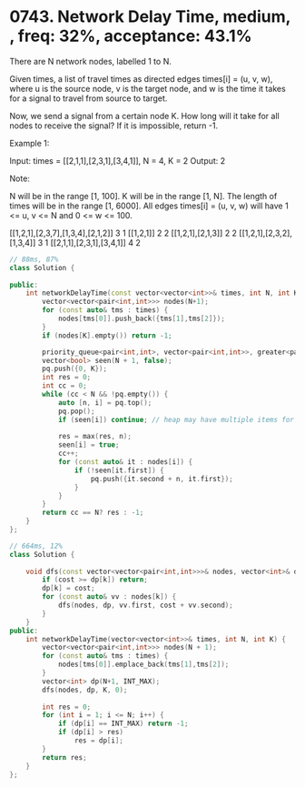 # 0743. Network Delay Time, medium, , freq: 32%, acceptance: 43.1%

There are N network nodes, labelled 1 to N.

Given times, a list of travel times as directed edges times[i] = (u, v, w), where u is the source node, v is the target node, and w is the time it takes for a signal to travel from source to target.

Now, we send a signal from a certain node K. How long will it take for all nodes to receive the signal? If it is impossible, return -1.

 

Example 1:



Input: times = [[2,1,1],[2,3,1],[3,4,1]], N = 4, K = 2
Output: 2
 

Note:

N will be in the range [1, 100].
K will be in the range [1, N].
The length of times will be in the range [1, 6000].
All edges times[i] = (u, v, w) will have 1 <= u, v <= N and 0 <= w <= 100.

[[1,2,1],[2,3,7],[1,3,4],[2,1,2]]
3
1
[[1,2,1]]
2
2
[[1,2,1],[2,1,3]]
2
2
[[1,2,1],[2,3,2],[1,3,4]]
3
1
[[2,1,1],[2,3,1],[3,4,1]]
4
2

```c++
// 88ms, 87%
class Solution {
    
public:
    int networkDelayTime(const vector<vector<int>>& times, int N, int K) {
        vector<vector<pair<int,int>>> nodes(N+1);
        for (const auto& tms : times) {
            nodes[tms[0]].push_back({tms[1],tms[2]});
        }
        if (nodes[K].empty()) return -1;

        priority_queue<pair<int,int>, vector<pair<int,int>>, greater<pair<int,int>>> pq;
        vector<bool> seen(N + 1, false);
        pq.push({0, K});
        int res = 0;
        int cc = 0;
        while (cc < N && !pq.empty()) {
            auto [n, i] = pq.top();
            pq.pop();
            if (seen[i]) continue; // heap may have multiple items for the same node with different cost
            
            res = max(res, n);
            seen[i] = true;
            cc++;
            for (const auto& it : nodes[i]) {
                if (!seen[it.first]) {
                    pq.push({it.second + n, it.first});
                }
            }
        }
        return cc == N? res : -1;
    }
};

// 664ms, 12%
class Solution {
    
    void dfs(const vector<vector<pair<int,int>>>& nodes, vector<int>& dp, int k, int cost) {
        if (cost >= dp[k]) return;
        dp[k] = cost;
        for (const auto& vv : nodes[k]) {
            dfs(nodes, dp, vv.first, cost + vv.second);
        }
    }
public:
    int networkDelayTime(vector<vector<int>>& times, int N, int K) {
        vector<vector<pair<int,int>>> nodes(N + 1);
        for (const auto& tms : times) {
            nodes[tms[0]].emplace_back(tms[1],tms[2]);
        }
        vector<int> dp(N+1, INT_MAX);
        dfs(nodes, dp, K, 0);
        
        int res = 0;
        for (int i = 1; i <= N; i++) {
            if (dp[i] == INT_MAX) return -1;
            if (dp[i] > res)
                res = dp[i];
        }
        return res;
    }
};
```
